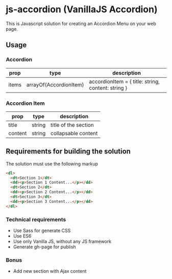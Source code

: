 # js-accordion (VanillaJS Accordion)

This is Javascript solution for creating an Accordion Menu on your web page.

## Usage

### Accordion

| prop  | type                   | description                                        |
| ----- | ---------------------- | -------------------------------------------------- |
| items | arrayOf(AccordionItem) | accordionItem = { title: string, content: string } |

### Accordion Item

| prop    | type   | description          |
| ------- | ------ | -------------------- |
| title   | string | title of the section |
| content | string | collapsable content  |

## Requirements for building the solution

The solution must use the following markup

```html
<dl>
  <dt>Section 1</dt>
  <dd><p>Section 1 Content...</p></dd>
  <dt>Section 2</dt>
  <dd><p>Section 2 Content...</p></dd>
  <dt>Section 3</dt>
  <dd><p>Section 3 Content...</p></dd>
</dl>
```

### Technical requirements

- Use Sass for generate CSS
- Use ES6
- Use only Vanilla JS, without any JS framework
- Generate gh-page for publish

### Bonus

- Add new section with Ajax content
